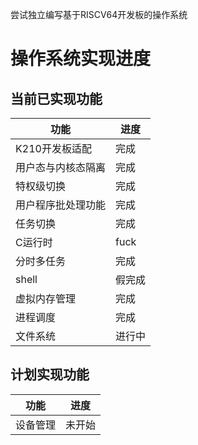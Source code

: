 尝试独立编写基于RISCV64开发板的操作系统
# 操作系统实现进度

## 当前已实现功能

| 功能        | 进度   |
|-----------|------|
| K210开发板适配 | 完成   |
| 用户态与内核态隔离 | 完成   |
| 特权级切换     | 完成   |
| 用户程序批处理功能 | 完成   |
| 任务切换      | 完成   |
| C运行时      | fuck |
| 分时多任务     | 完成   |
| shell     | 假完成  |
| 虚拟内存管理         | 完成   |
| 进程调度             | 完成   |
| 文件系统             | 进行中  |
## 计划实现功能

| 功能                 | 进度   |
|--------------------|--------|
| 设备管理             | 未开始 |

